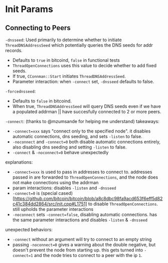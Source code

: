 # Init Params

## Connecting to Peers
`-dnsseed`: Used primarily to determine whether to initiate
  `ThreadDNSAddressSeed` which potentially queries the DNS seeds for addr
  records.
  * Defaults to `true` in bitcoind, `false` in functional tests
  * `ThreadOpenConnections` uses this value to decide whether to add fixed seeds.
  * If true, `CConnman::Start` initiates `ThreadDNSAddressSeed`.
  * Parameter interaction: when `-connect` set, `-dnsseed` defaults to false.

`-forcednsseed`:
  * Defaults to `false` in bitcoind.
  * When true, `ThreadDNSAddressSeed` will query DNS seeds even if we have
    a populated addrman || have succesfully connected to 2 or more peers.

`-connect`:
(thanks to @mzumsande for helping me understand)
takeaways:
  * `-connect=xxx` says "connect only to the specified node". it disables
    automatic connections, dns seeding, and sets `-listen` to false.
  * `-noconnect` and `-connect=0` both disable automatic connections entirely,
    also disabling dns seeding and setting `-listen` to false.
  * `-connect` & `-noconnect=0` behave unexpectedly

explanations:
  * `-connect=xxx` is used to pass in addresses to connect to. addresses passed
    in are forwarded to `ThreadOpenConnections`, and the node does not make
    connections using the addrman
  * param interactions: disables `-listen` and `-dnsseed`
  * `-connect=0` is (special
    cased)[https://github.com/bitcoin/bitcoin/blob/a8c8dbc98fa9acd653f6eff5d82c41c384dd2864/src/init.cpp#L1751]
    to disable `ThreadOpenConnections`. still upholds the parameter
    interactions
  * `-noconnect` sets `-connect=false`, disabling automatic connections. has
    the same parameter interactions and disables `-listen` & `-dnsseed`

unexpected behaviors:
  * `-connect` without an argument will try to connect to an empty string
  * passing `-noconnect=0` gives a warning about the double negative, but
    doesn't prevent the node from starting up. this gets turned  into
    `-connect=1` and the node tries to connect to a peer with the ip `1`.

